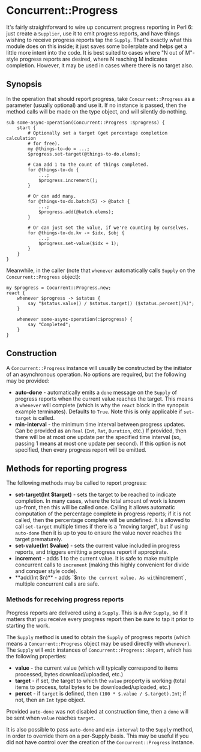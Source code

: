 # Concurrent::Progress

It's fairly straightforward to wire up concurrent progress reporting in Perl
6: just create a `Supplier`, use it to emit progress reports, and have things
wishing to receive progress reports tap the `Supply`. That's exactly what this
module does on this inside; it just saves some boilerplate and helps get a
little more intent into the code. It is best suited to cases where "N out of
M"-style progress reports are desired, where N reaching M indicates completion.
However, it may be used in cases where there is no target also.

## Synopsis

In the operation that should report progress, take `Concurrent::Progress` as
a parameter (usually optional) and use it. If no instance is passed, then the
method calls will be made on the type object, and will silently do nothing.

    sub some-async-operation(Concurrent::Progress :$progress) {
        start {
            # Optionally set a target (get percentage completion calculation
            # for free).
            my @things-to-do = ...;
            $progress.set-target(@things-to-do.elems);

            # Can add 1 to the count of things completed.
            for @things-to-do {
                ...;
                $progress.increment();
            }

            # Or can add many.
            for @things-to-do.batch(5) -> @batch {
                ...;
                $progress.add(@batch.elems);
            }

            # Or can just set the value, if we're counting by ourselves.
            for @things-to-do.kv -> $idx, $obj {
                ...;
                $progress.set-value($idx + 1);
            }
        }
    }

Meanwhile, in the caller (note that `whenever` automatically calls `Supply` on
the `Concurrent::Progress` object):

    my $progress = Cocurrent::Progress.new;
    react {
        whenever $progress -> $status {
            say "$status.value() / $status.target() ($status.percent()%)";
        }

        whenever some-async-operation(:$progress) {
            say "Completed";
        }
    }

## Construction

A `Concurrent::Progress` instance will usually be constructed by the initiator
of an asynchronous operation. No options are required, but the following may
be provided:

* **auto-done** - automatically emits a `done` message on the `Supply` of
  progress reports when the current value reaches the target. This means a
  `whenever` will complete (which is why the `react` block in the synopsis
  example terminates). Defaults to `True`. Note this is only applicable if
  `set-target` is called.
* **min-interval** - the minimum time interval between progress updates. Can
  be provided as an `Real` (`Int`, `Rat`, `Duration`, etc.) If provided, then
  there will be at most one update per the specified time interval (so, passing
  1 means at most one update per second). If this option is not specified, then
  every progress report will be emitted.

## Methods for reporting progress

The following methods may be called to report progress:

* **set-target(Int $target)** - sets the target to be reached to indicate
  completion. In many cases, where the total amount of work is known up-front,
  then this will be called once. Calling it allows automatic computation of
  the percentage complete in progress reports; if it is not called, then the
  percentage complete will be undefined. It is allowed to call `set-target`
  multiple times if there is a "moving target", but if using `auto-done` then
  it is up to you to ensure the value never reaches the target prematurely.
* **set-value(Int $value)** - sets the current value included in progress
  reports, and triggers emitting a progress report if appropirate.
* **increment** - adds 1 to the current value. It is safe to make multiple
  concurrent calls to `increment` (making this highly convenient for divide
  and conquer style code).
* **add(Int $n)** - adds `$n` to the current value. As with `increment`,
  multiple concurrent calls are safe.

### Methods for receiving progress reports

Progress reports are delivered using a `Supply`. This is a *live* `Supply`, so
if it matters that you receive every progress report then be sure to tap it
prior to starting the work.

The `Supply` method is used to obtain the `Supply` of progress reports (which
means a `Concurrent::Progress` object may be used directly with `whenever`).
The `Supply` will `emit` instances of `Concurrent::Progress::Report`, which
has the following properties:

* **value** - the current value (which will typically correspond to items
  processed, bytes download/uploaded, etc.)
* **target** - if set, the target to which the `value` property is working
  (total items to process, total bytes to be downloaded/uploaded, etc.)
* **percet** - if `target` is defined, then `(100 * $.value / $.target).Int`;
  if not, then an `Int` type object.

Provided `auto-done` was not disabled at construction time, then a `done` will
be sent when `value` reaches `target`.

It is also possible to pass `auto-done` and `min-interval` to the `Supply`
method, in order to override them on a per-Supply basis. This may be useful if
you did not have control over the creation of the `Concurrent::Progress`
instance.

